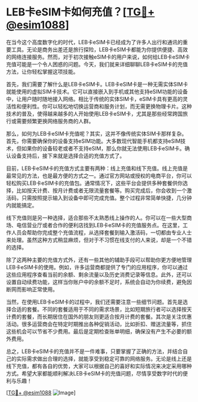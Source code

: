 # LEB卡eSIM卡如何充值？[[TG💪+ @esim1088](https://t.me/s/esim1088)]

在当今这个高度数字化的时代，LEB卡eSIM卡已经成为了许多人出行和通讯的重要工具。无论是商务出差还是旅行探险，LEB卡eSIM卡都能为你提供便捷、高效的网络连接服务。然而，对于初次接触eSIM卡的用户来说，如何给LEB卡eSIM卡充值可能是一个令人困惑的问题。今天，我们就来详细聊聊LEB卡eSIM卡的充值方法，让你轻松掌握这项技能。

首先，我们需要了解什么是LEB卡eSIM卡。LEB卡eSIM卡是一种无需实体SIM卡就能使用的虚拟SIM卡技术。它可以直接嵌入到手机或其他支持eSIM功能的设备中，让用户随时随地接入网络。相比于传统的实体SIM卡，eSIM卡具有更高的灵活性和便利性。你可以轻松地切换运营商和服务计划，而无需更换物理卡片。这种技术的普及，使得越来越多的人开始使用LEB卡eSIM卡，尤其是那些经常跨国旅行或需要频繁更换网络服务商的人群。

那么，如何为LEB卡eSIM卡充值呢？其实，这并不像传统实体SIM卡那样复杂。首先，你需要确保你的设备支持eSIM功能。大多数现代智能手机都支持eSIM技术，但如果你的设备较老或者不支持eSIM，那么你就无法使用LEB卡eSIM卡。确认设备支持后，接下来就是选择合适的充值方式了。

目前，LEB卡eSIM卡的充值方式主要有两种：线上充值和线下充值。线上充值是最常见的方法，也是最方便的方式之一。通过官方网站或授权的电商平台，你可以轻松购买LEB卡eSIM卡的充值包。通常情况下，这些平台会提供多种套餐供你选择，比如按天计费、按月计费或者无限流量套餐等。购买完成后，你会收到一个激活码，只需按照提示输入到设备中即可完成充值。整个过程非常简单快捷，几分钟内就能搞定。

线下充值则是另一种选择，适合那些不太熟悉线上操作的人。你可以在一些大型商场、电信营业厅或者合作的便利店找到LEB卡eSIM卡的充值服务点。在这里，工作人员会帮助你完成整个充值流程，从选择套餐到输入激活码，一切都由专业人士来处理。虽然这种方式稍显麻烦，但对于不习惯在线支付的人来说，却是一个不错的选择。

除了这两种主要的充值方式外，还有一些其他的辅助手段可以帮助你更方便地管理LEB卡eSIM卡的使用。例如，许多运营商都提供了专门的应用程序，你可以通过这些应用程序查看当前的余额、剩余流量以及历史消费记录等信息。此外，还可以设置自动续费功能，这样当你账户中的余额不足时，系统会自动为你续费，避免因断网而影响正常使用。

当然，在使用LEB卡eSIM卡的过程中，我们还需要注意一些细节问题。首先是选择合适的套餐。不同的套餐适用于不同的需求场景，比如短期旅行者可以选择按天计费的套餐，而长期居住在国外的朋友则更适合按月计费的套餐。其次是关注优惠活动。很多运营商会在特定时期推出各种促销活动，比如折扣、赠送流量等，抓住这些机会可以节省不少费用。最后是定期检查账单明细，确保没有产生不必要的额外费用。

总之，LEB卡eSIM卡的充值并不是一件难事，只要掌握了正确的方法，并结合自己的实际需求做出合理的选择，就能享受到稳定可靠的网络服务。无论是线上还是线下充值，都有各自的优势，大家可以根据自己的喜好和实际情况来决定采用哪种方式。希望大家都能顺利解决LEB卡eSIM卡的充值问题，尽情享受数字时代的便利与乐趣！

[[TG💪+ @esim1088](https://t.me/s/esim1088) ![Image](https://i.postimg.cc/4NQfJmqS/Snipaste-2025-05-13-00-14-12.png)]